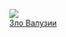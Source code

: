 ![](/books/sf_fantasy/Ральф%20Шеппард/Зло%20Валузии.jpg)  
[Зло Валузии](/books/sf_fantasy/Ральф%20Шеппард/Зло%20Валузии)
